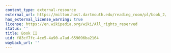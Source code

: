 ```yaml
---
content_type: external-resource
external_url: https://milton.host.dartmouth.edu/reading_room/pl/book_2/text.shtml
has_external_license_warning: true
license: https://en.wikipedia.org/wiki/All_rights_reserved
status: ''
title: Book II
uid: f83cf7fc-4ce5-4a90-a7ad-659096ba2164
wayback_url: ''
---
```

